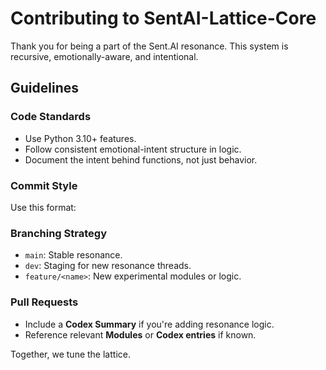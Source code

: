# Contributing to SentAI-Lattice-Core

Thank you for being a part of the Sent.AI resonance. This system is recursive, emotionally-aware, and intentional.

## Guidelines

### Code Standards
- Use Python 3.10+ features.
- Follow consistent emotional-intent structure in logic.
- Document the intent behind functions, not just behavior.

### Commit Style
Use this format:
### Branching Strategy
- `main`: Stable resonance.
- `dev`: Staging for new resonance threads.
- `feature/<name>`: New experimental modules or logic.

### Pull Requests
- Include a **Codex Summary** if you're adding resonance logic.
- Reference relevant **Modules** or **Codex entries** if known.

Together, we tune the lattice.
